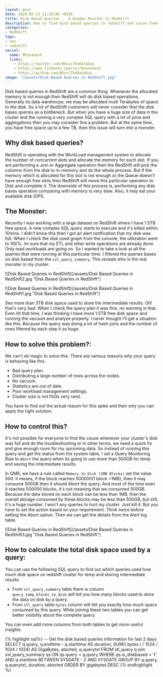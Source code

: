 ```yaml
---
layout: post
date: 2020-05-13 11:20:00 +0530
title: Disk Based Queries -  A Hidden Monster in RedShift
description: How to find disk based queries in redshift and solve them. Also how get how much space used by a query in RedShift with stl_query and svl_query_summary tables.
categories:
- RedShift
tags:
- aws
- redshift
social:
  name: Bhuvanesh
  links:
    - https://twitter.com/BhuviTheDataGuy
    - https://www.linkedin.com/in/rbhuvanesh
    - https://github.com/BhuviTheDataGuy
image: "/assets/Disk Based Queries in RedShift.jpg"
---
```

Disk based queries in RedShift are a common thing. Whenever the allocated memory is not enough then RedShift will do disk based operations. Generally its data warehouse, we may be allocated multi Terabytes of space to the disk. So a lot of RedShift customers will never consider that the disk bases queries as a bottleneck. But when you have a huge size of data in the cluster and the running a very complex SQL query with a lot of joins and aggregations then you may consider this a problem. But at the same time, you have free space up to a few TB, then this issue will turn into a monster. 

## Why disk based queries? 

RedShift is operating with the WorkLoad management system to allocate the number of concurrent slots and allocate the memory for each slot. If you are performing a Join or Aggregate operation then the RedShift will pick the columns from the disk to in-memory and do the whole process. But if the memory which is allocated for this slot is not enough or the Queue doesn't have enough free slots then RedShift will move this particular operation to Disk and complete it. The downside of this process is, performing any disk bases operation comparing with memory is very slow. Also, it may eat your available disk IOPS. 

## The Monster:

Recently I was working with a large dataset on RedShift where I have 1.5TB free space. A new complex SQL query starts to execute and it's killed within 10mins. I didn't know this then I got an alert notification that my disk was full. When I check the disk used graph from the console, the utilization went to 100%. Im sure that my ETL and other write operations are already done. Only read workloads are going on. So I wanted to take a look at all the queries that were running at this particular time. I filtered the queries bases on disk based from the `svl_query_summary`. This reveals who is the real monster in my cluster.

![Disk Based Queries in RedShift](/assets/Disk Based Queries in RedShift2.jpg "Disk Based Queries in RedShift")

![Disk Based Queries in RedShift](/assets/Disk Based Queries in RedShift1.jpg "Disk Based Queries in RedShift")

See more than 3TB disk space used to store the intermediate results. Oh! that's very bad. When I check the query plan it was fine, no warning in that. Even till that time, I was thinking I have more 1.5TB free disk space and running the vacuum and analyze properly. I never thought I'll get a situation like this. Because the query was doing a lot of hash joins and the number of rows filtered by each step it so huge. 

## How to solve this problem?: 

We can't do magic to solve this. There are various reasons why your query is behaving like this.

* Bad query plan.
* Distributing a large number of rows across the nodes.
* No vacuum.
* Statistics are out of date. 
* Poor workload management settings.
* Cluster size is not fit(its very rare).

You have to find out the actual reason for this spike and then only you can apply the right solution. 

## How to control this?

It's not possible for everyone to find the cause whenever your cluster's disk was full and do the troubleshooting or in other terms, we need a quick fix and give enough room for my upcoming data. So instead of running this query and get the status from the system table, I set a Query Monitoring Rule to `Abort` the query when its going to use more than 500GB for temp and saving the intermediate results. 

In QMR, we have a rule called `Memory to Disk (1MB Blocks)` set the value 500. It means, if the block reaches 500000(1 block =1MB), then it may consume 500GB then it should Abort the query. And most of the time even it reaches 500000 blocks, it's not meaning that we consumed 500GB. Because the data stored on each block can be less than 1MB, then the overall storage consumed by these blocks may be less than 500GB, but still, it's a huge number. I won't any queries to hurt my cluster. Just kill it. But you have to set the action based on your requirement. Think twice before setting the Abort option. Then we can get the details from the Alert log table. 

![Disk Based Queries in RedShift](/assets/Disk Based Queries in RedShift3.jpg "Disk Based Queries in RedShift")

## How to calculate the total disk space used by a query:

You can use the following SQL query to find out which queries used how much disk space on redshift cluster for temp and storing intermediate results.  

* From `svl_query_summary` table there is column `query_temp_blocks_to_disk` will tell you how many blocks used to store the data on disk by a query.
* From `stl_query` table `bytes` column will tell you exactly how much space consumed by this query. 
While joining these two tables you can get better visibility about the complete query. 

You can even add more columns from both tables to get more useful insights. 

{% highlight sql%}
-- Get the disk based queries information for last 2 days
SELECT q.query, 
       q.endtime - q.starttime             AS duration, 
       SUM(( bytes ) / 1024 / 1024 / 1024) AS GigaBytes, 
       aborted, 
       q.querytxt 
FROM   stl_query q 
       join svl_query_summary qs 
         ON qs.query = q.query 
WHERE  qs.is_diskbased = 't' 
       AND q.starttime BETWEEN SYSDATE - 2 AND SYSDATE 
GROUP  BY q.query, 
          q.querytxt, 
          duration, 
          aborted 
ORDER  BY gigabytes DESC 
{% endhighlight %}
